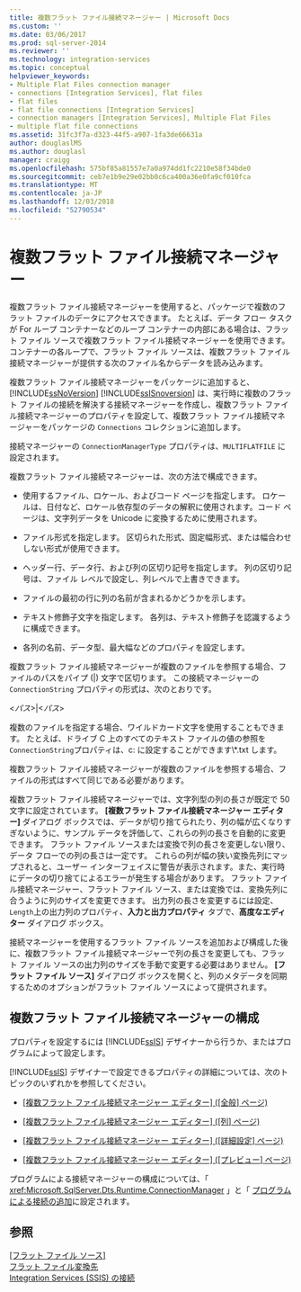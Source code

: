 ```yaml
---
title: 複数フラット ファイル接続マネージャー | Microsoft Docs
ms.custom: ''
ms.date: 03/06/2017
ms.prod: sql-server-2014
ms.reviewer: ''
ms.technology: integration-services
ms.topic: conceptual
helpviewer_keywords:
- Multiple Flat Files connection manager
- connections [Integration Services], flat files
- flat files
- flat file connections [Integration Services]
- connection managers [Integration Services], Multiple Flat Files
- multiple flat file connections
ms.assetid: 31fc3f7a-d323-44f5-a907-1fa3de66631a
author: douglaslMS
ms.author: douglasl
manager: craigg
ms.openlocfilehash: 575bf85a81557e7a0a974dd1fc2210e58f34bde0
ms.sourcegitcommit: ceb7e1b9e29e02bb0c6ca400a36e0fa9cf010fca
ms.translationtype: MT
ms.contentlocale: ja-JP
ms.lasthandoff: 12/03/2018
ms.locfileid: "52790534"
---
```

# <a name="multiple-flat-files-connection-manager"></a>複数フラット ファイル接続マネージャー
  複数フラット ファイル接続マネージャーを使用すると、パッケージで複数のフラット ファイルのデータにアクセスできます。 たとえば、データ フロー タスクが For ループ コンテナーなどのループ コンテナーの内部にある場合は、フラット ファイル ソースで複数フラット ファイル接続マネージャーを使用できます。 コンテナーの各ループで、フラット ファイル ソースは、複数フラット ファイル接続マネージャーが提供する次のファイル名からデータを読み込みます。  
  
 複数フラット ファイル接続マネージャーをパッケージに追加すると、[!INCLUDE[ssNoVersion](../../includes/ssnoversion-md.md)] [!INCLUDE[ssISnoversion](../../includes/ssisnoversion-md.md)] は、実行時に複数のフラット ファイルの接続を解決する接続マネージャーを作成し、複数フラット ファイル接続マネージャーのプロパティを設定して、複数フラット ファイル接続マネージャーをパッケージの `Connections` コレクションに追加します。  
  
 接続マネージャーの `ConnectionManagerType` プロパティは、`MULTIFLATFILE` に設定されます。  
  
 複数フラット ファイル接続マネージャーは、次の方法で構成できます。  
  
-   使用するファイル、ロケール、およびコード ページを指定します。 ロケールは、日付など、ロケール依存型のデータの解釈に使用されます。コード ページは、文字列データを Unicode に変換するために使用されます。  
  
-   ファイル形式を指定します。 区切られた形式、固定幅形式、または幅合わせしない形式が使用できます。  
  
-   ヘッダー行、データ行、および列の区切り記号を指定します。 列の区切り記号は、ファイル レベルで設定し、列レベルで上書きできます。  
  
-   ファイルの最初の行に列の名前が含まれるかどうかを示します。  
  
-   テキスト修飾子文字を指定します。 各列は、テキスト修飾子を認識するように構成できます。  
  
-   各列の名前、データ型、最大幅などのプロパティを設定します。  
  
 複数フラット ファイル接続マネージャーが複数のファイルを参照する場合、ファイルのパスをパイプ (|) 文字で区切ります。 この接続マネージャーの `ConnectionString` プロパティの形式は、次のとおりです。  
  
 \<*パス*>|\<*パス*>  
  
 複数のファイルを指定する場合、ワイルドカード文字を使用することもできます。 たとえば、ドライブ C 上のすべてのテキスト ファイルの値の参照を`ConnectionString`プロパティは、c: に設定することができます\\*.txt します。  
  
 複数フラット ファイル接続マネージャーが複数のファイルを参照する場合、ファイルの形式はすべて同じである必要があります。  
  
 複数フラット ファイル接続マネージャーでは、文字列型の列の長さが既定で 50 文字に設定されています。 **[複数フラット ファイル接続マネージャー エディター]** ダイアログ ボックスでは、データが切り捨てられたり、列の幅が広くなりすぎないように、サンプル データを評価して、これらの列の長さを自動的に変更できます。 フラット ファイル ソースまたは変換で列の長さを変更しない限り、データ フローでの列の長さは一定です。 これらの列が幅の狭い変換先列にマップされると、ユーザー インターフェイスに警告が表示されます。また、実行時にデータの切り捨てによるエラーが発生する場合があります。 フラット ファイル接続マネージャー、フラット ファイル ソース、または変換では、変換先列に合うように列のサイズを変更できます。 出力列の長さを変更するには設定、`Length`上の出力列のプロパティ、**入力と出力プロパティ** タブで、**高度なエディター**  ダイアログ ボックス。  
  
 接続マネージャーを使用するフラット ファイル ソースを追加および構成した後に、複数フラット ファイル接続マネージャーで列の長さを変更しても、フラット ファイル ソースの出力列のサイズを手動で変更する必要はありません。 **[フラット ファイル ソース]** ダイアログ ボックスを開くと、列のメタデータを同期するためのオプションがフラット ファイル ソースによって提供されます。  
  
## <a name="configuration-of-the-multiple-flat-files-connection-manager"></a>複数フラット ファイル接続マネージャーの構成  
 プロパティを設定するには [!INCLUDE[ssIS](../../includes/ssis-md.md)] デザイナーから行うか、またはプログラムによって設定します。  
  
 [!INCLUDE[ssIS](../../includes/ssis-md.md)] デザイナーで設定できるプロパティの詳細については、次のトピックのいずれかを参照してください。  
  
-   [[複数フラット ファイル接続マネージャー エディター] ([全般] ページ)](../general-page-of-integration-services-designers-options.md)  
  
-   [[複数フラット ファイル接続マネージャー エディター] ([列] ページ)](../multiple-flat-files-connection-manager-editor-columns-page.md)  
  
-   [[複数フラット ファイル接続マネージャー エディター] ([詳細設定] ページ)](../multiple-flat-files-connection-manager-editor-advanced-page.md)  
  
-   [[複数フラット ファイル接続マネージャー エディター] ([プレビュー] ページ)](../multiple-flat-files-connection-manager-editor-preview-page.md)  
  
 プログラムによる接続マネージャーの構成については、「 <xref:Microsoft.SqlServer.Dts.Runtime.ConnectionManager> 」と「 [プログラムによる接続の追加](../building-packages-programmatically/adding-connections-programmatically.md)に設定されます。  
  
## <a name="see-also"></a>参照  
 [[フラット ファイル ソース]](../data-flow/flat-file-source.md)   
 [フラット ファイル変換先](../data-flow/flat-file-destination.md)   
 [Integration Services (SSIS) の接続](integration-services-ssis-connections.md)  
  
  
